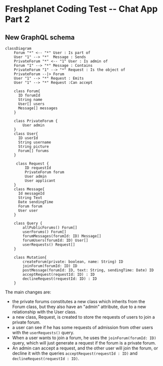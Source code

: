 # Freshplanet Coding Test -- Chat App Part 2

## New GraphQL schema

```mermaid
classDiagram
    Forum "*" <-- "*" User : Is part of
    User "1" --> "*"  Message : Sends
    PrivateForum "*" <-- "1" User : Is admin of
    Forum "1" --> "*" Message : Contains
    PrivateForum "1" --> "*" Request : Is the object of
    PrivateForum --|> Forum
    User "1" --> "*" Request : Emits
    User "1" --> "*" Request :Can accept

    class Forum{
      ID forumId
      String name
      User[] users
      Message[] messages
    }

    class PrivateForum {
        User admin
    }
    class User{
      ID userId
      String username
      String picture
      Forum[] forums
    }

     class Request {
         ID requestId
         PrivateForum forum
         User admin
         User applicant
    }
    class Message{
      Id messageId
      String Text
      Date sendingTime
      Forum forum
      User user
    }

    class Query {
        allPublicForums() Forum[]
        userForums() Forum[]
        forumMessages(forumId: ID) Message[]
        forumUsers(forumId: ID) User[]
        userRequests() Request[]
    }

    class Mutation{
        createForum(private: boolean, name: String) ID
        joinForum(forumId: ID) ID
        postMessage(forumId: ID, text: String, sendingTime: Date) ID
        acceptRequest(requestId: ID) : ID
        declineRequest(requestId: ID) : ID
    }
```

The main changes are:

- the private forums constitutes a new class which inherits from the Forum class, but they also have an "admin" attribute, due to a new relationship with the User class.
- a new class, Request, is created to store the requests of users to join a private forum.
- a user can see if he has some requests of admission from other users with the `userRequests()` query.
- When a user wants to join a forum, he uses the `joinForum(forumId: ID)` query, which will just generate a request if the forum is a private forum.
- An admin can accept a request, and the other user will join the forum, or decline it with the queries `acceptRequest(requestId : ID)` and `declineRequest(requestId : ID)`.
